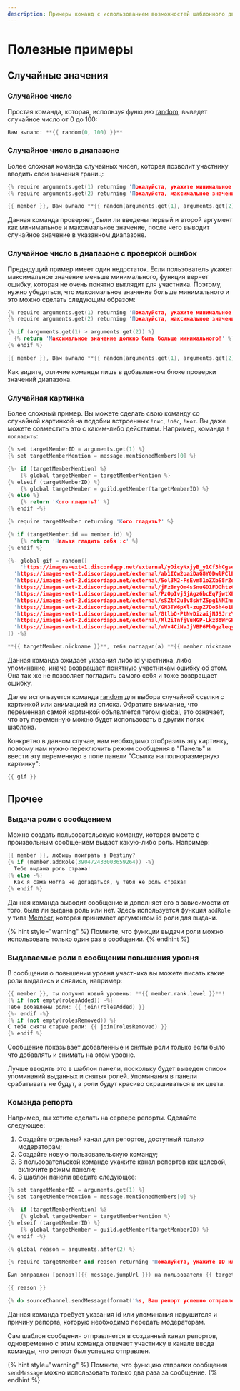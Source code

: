 ```yaml
---
description: Примеры команд с использованием возможностей шаблонного движка JuniperBot.
---
```


# Полезные примеры

## Случайные значения

### Случайное число

Простая команда, которая, используя функцию [random](functions.md#random), выведет случайное число от 0 до 100:

```c
Вам выпало: **{{ random(0, 100) }}**
```

### Случайное число в диапазоне

Более сложная команда случайных чисел, которая позволит участнику вводить свои значения границ:

```cpp
{% require arguments.get(1) returning 'Пожалуйста, укажите минимальное значение' %}
{% require arguments.get(2) returning 'Пожалуйста, максимальное значение' %}

{{ member }}, Вам выпало **{{ random(arguments.get(1), arguments.get(2)) }}**
```

Данная команда проверяет, были ли введены первый и второй аргумент как минимальное и максимальное значение, после чего выводит случайное значение в указанном диапазоне.

### Случайное число в диапазоне с проверкой ошибок

Предыдущий пример имеет один недостаток. Если пользователь укажет максимальное значение меньше минимального, функция вернет ошибку, которая не очень понятно выглядит для участника. Поэтому, нужно убедиться, что максимальное значение больше минимального и это можно сделать следующим образом:

```cpp
{% require arguments.get(1) returning 'Пожалуйста, укажите минимальное значение' %}
{% require arguments.get(2) returning 'Пожалуйста, максимальное значение' %}

{% if (arguments.get(1) > arguments.get(2)) %}
  {% return 'Максимальное значение должно быть больше минимального!' %}
{% endif %}

{{ member }}, Вам выпало **{{ random(arguments.get(1), arguments.get(2)) }}**
```

Как видите, отличие команды лишь в добавленном блоке проверки значений диапазона.

### Случайная картинка

Более сложный пример. Вы можете сделать свою команду со случайной картинкой на подобии встроенных `!лис`, `!пёс`, `!кот`. Вы даже можете совместить это с каким-либо действием. Например, команда `!погладить`:

```cpp
{% set targetMemberID = arguments.get(1) %}
{% set targetMemberMention = message.mentionedMembers[0] %}

{%- if (targetMemberMention) %} 
	{% global targetMember = targetMemberMention %}
{% elseif (targetMemberID) %}
	{% global targetMember = guild.getMember(targetMemberID) %}
{% else %}
	{% return 'Кого гладить?' %}
{% endif -%}

{% require targetMember returning 'Кого гладить?' %}

{% if (targetMember.id == member.id) %}
	{% return 'Нельзя гладить себя :c' %}
{% endif %}

{%- global gif = random([
	'https://images-ext-1.discordapp.net/external/yOicyNxjyB_y1Cf3hCgsePnL36oofd1qjsyFRjDWOzc/https/cdn.weeb.sh/images/SyFmqkFwW.gif?width=432&height=243',
  'https://images-ext-2.discordapp.net/external/ab1ICw2oaiDaG8Y0DwlPClP7xG54Ie4kKcaFtn7Q8LU/https/cdn.weeb.sh/images/SktIxo20b.gif?width=486&height=273',
  'https://images-ext-2.discordapp.net/external/5ol3M2-FsEvm81oZXbS8rZdEdevG3qqDJ9faicEDrw8/https/cdn.weeb.sh/images/rJMskkFvb.gif?width=450&height=247',
  'https://images-ext-2.discordapp.net/external/jFzBryOm4sSnuGD1FDOhtzGW52leLqh6UmIR5l6meZw/https/cdn.weeb.sh/images/SJLaWWRSG.gif?width=486&height=274',
  'https://images-ext-1.discordapp.net/external/PzOpIvj5jAgz6bcEq7jwtXPbKgmSV-dVKSvPc__CsCQ/https/cdn.weeb.sh/images/rkl1xJYDZ.gif?width=486&height=304',
  'https://images-ext-2.discordapp.net/external/sSZt42u8v8sWfZ5pg1NNIhnR7eEzmDXRIm93_GZG6yU/https/cdn.weeb.sh/images/Hkccqp4A-.gif?width=450&height=350',
  'https://images-ext-2.discordapp.net/external/GN3TW6pXl-zupZ7Do5h4o1Pnm6ZA_2wj9RUqydghUW8/https/cdn.weeb.sh/images/Sk2FyQHpZ.gif?width=450&height=253',
  'https://images-ext-1.discordapp.net/external/8tlbO-PtNvDizaijNJSJrzY1-lGprkAw_aO95H196dQ/https/cdn.weeb.sh/images/r1Y5L6NCZ.gif?width=486&height=270',
  'https://images-ext-2.discordapp.net/external/Ml2iTnfjVuHGP-Lkz88WrGKJCv1cJ7UikuE2yvt3XgI/https/cdn.weeb.sh/images/rJWRykFvZ.gif?width=540&height=304',
  'https://images-ext-1.discordapp.net/external/mVv4CiNvJjVBP6PbQgzleqysb31wA-P3p7v02S8jpfc/https/cdn.weeb.sh/images/ryXj1JKDb.gif?width=432&height=243'
]) -%}

**{{ targetMember.nickname }}**, тебя погладил(а) **{{ member.nickname }}**
```

Данная команда ожидает указания либо id участника, либо упоминание, иначе возвращает понятную участникам ошибку об этом. Она так же не позволяет погладить самого себя и тоже возвращает ошибку.

Далее используется команда [random](functions.md#random) для выбора случайной ссылки с картинкой или анимацией из списка. Обратите внимание, что переменная самой картинкой объявляется тегом [global](tags.md#global), это означает, что эту переменную можно будет использовать в других полях шаблона.

Конкретно в данном случае, нам необходимо отобразить эту картинку, поэтому нам нужно переключить режим сообщения в "Панель" и ввести эту переменную в поле панели "Ссылка на полноразмерную картинку":

```cpp
{{ gif }}
```

## Прочее

### Выдача роли с сообщением

Можно создать пользовательскую команду, которая вместе с произвольным сообщением выдаст какую-либо роль. Например:

```cpp
{{ member }}, любишь поиграть в Destiny?
{% if (member.addRole(390472433003659264)) -%}
  Тебе выдана роль стража!
{% else -%}
  Как я сама могла не догадаться, у тебя же роль стража!
{% endif %}
```

Данная команда выводит сообщение и дополняет его в зависимости от того, была ли выдана роль или нет. Здесь используется функция `addRole` у типа [Member](types.md#member), которая принимает аргументом id роли для выдачи.

{% hint style="warning" %}
Помните, что функции выдачи роли можно использовать только один раз в сообщении.
{% endhint %}

### Выдаваемые роли в сообщении повышения уровня

В сообщении о повышении уровня участника вы можете писать какие роли выдались и снялись, например:

```cpp
{{ member }}, ты получил новый уровень: **{{ member.rank.level }}**!
{% if (not empty(rolesAdded)) -%}
Тебе добавлены роли: {{ join(rolesAdded) }}
{%- endif -%}
{% if (not empty(rolesRemoved)) %}
С тебя сняты старые роли: {{ join(rolesRemoved) }}
{% endif %}
```

Сообщение показывает добавленные и снятые роли только если было что добавлять и снимать на этом уровне. 

Лучше вводить это в шаблон панели, поскольку будет выведен список упоминаний выданных и снятых ролей. Упоминания в панели срабатывать не будут, а роли будут красиво окрашиваться в их цвета.

### Команда репорта

Например, вы хотите сделать на сервере репорты. Сделайте следующее:

1. Создайте отдельный канал для репортов, доступный только модераторам;
2. Создайте новую пользовательскую команду;
3. В пользовательской команде укажите канал репортов как целевой, включите режим панели;
4. В шаблон панели введите следующее:

```cpp
{% set targetMemberID = arguments.get(1) %}
{% set targetMemberMention = message.mentionedMembers[0] %}

{%- if (targetMemberMention) %} 
	{% global targetMember = targetMemberMention %}
{% elseif (targetMemberID) %}
	{% global targetMember = guild.getMember(targetMemberID) %}
{% endif -%}

{% global reason = arguments.after(2) %}

{% require targetMember and reason returning 'Пожалуйста, укажите ID или упоминание нарушителя и причину' %}

Был отправлен [репорт]({{ message.jumpUrl }}) на пользователя {{ targetMember }}:

{{ reason }}

{% do sourceChannel.sendMessage(format('%s, Ваш репорт успешно отправлен!', member)) %}
```

Данная команда требует указания id или упоминания нарушителя и причину репорта, которую необходимо передать модераторам. 

Сам шаблон сообщения отправляется в созданный канал репортов, одновременно с этим команда отвечает участнику в канале ввода команды, что репорт был успешно отправлен.

{% hint style="warning" %}
Помните, что функцию отправки сообщения `sendMessage` можно использовать только два раза за сообщение.
{% endhint %}

